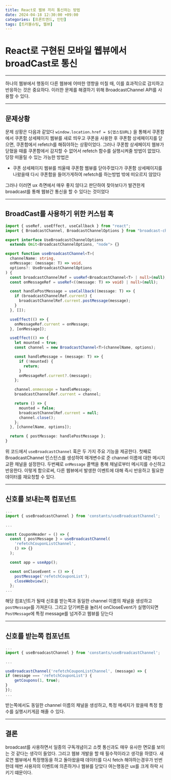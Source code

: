 ```yaml
---
title: React로 웹뷰 끼리 통신하는 방법
date: 2024-04-18 12:30:00 +09:00
categories: [프론트엔드, 인턴]
tags: [트러블슈팅, 웹뷰]
---
```


# React로 구현된 모바일 웹뷰에서 broadCast로 통신

---

하나의 웹뷰에서 행동이 다른 웹뷰에 어떠한 영향을 미칠 때, 이를 효과적으로 감지하고 반응하는 것은 중요하다. 이러한 문제를 해결하기 위해 BroadcastChannel API를 사용할 수 있다.

---

## 문제상황

문제 상황은 다음과 같았다
`window.location.href = ${앱스킴URL}` 을 통해서 쿠폰함에서 쿠폰함 상세페이지 웹뷰를 새로 띄우고 쿠폰을 사용한 후 쿠폰함 상세페이지를 닫으면, 쿠폰함에서 refetch를 해줘야하는 상황이었다. 그러나 쿠폰함 상세페이지 웹뷰가 닫혔을 때를 쿠폰함에서 감지할 수 없어서 refetch 함수를 실행시켜줄 방법이 없었다.
당장 떠올릴 수 있는 가능한 방법은

- 쿠폰 상세페이지 웹뷰를 띄울때 쿠폰함 웹뷰를 닫아주었다가 쿠폰함 상세페이지를 나왔을때 다시 쿠폰함을 들어가게하여 refetch를 하는방법
  밖에 떠오르지 않았다

그러나 이러면 ux 측면에서 매우 좋지 않다고 판단하여 찾아보다가 발견한게 broadcast를 통해 웹뷰간 통신을 할 수 있다는 것이었다

---

## BroadCast를 사용하기 위한 커스텀 훅

```ts
import { useRef, useEffect, useCallback } from "react";
import { BroadcastChannel, BroadcastChannelOptions } from "broadcast-channel";

export interface UseBroadcastChannelOptions
  extends Omit<BroadcastChannelOptions, "node"> {}

export function useBroadcastChannel<T>(
  channelName: string,
  onMessage: (message: T) => void,
  options?: UseBroadcastChannelOptions
) {
  const broadcastChannelRef = useRef<BroadcastChannel<T> | null>(null);
  const onMessageRef = useRef<((message: T) => void) | null>(null);

  const handlePostMessage = useCallback((message: T) => {
    if (broadcastChannelRef.current) {
      broadcastChannelRef.current.postMessage(message);
    }
  }, []);

  useEffect(() => {
    onMessageRef.current = onMessage;
  }, [onMessage]);

  useEffect(() => {
    let mounted = true;
    const channel = new BroadcastChannel<T>(channelName, options);

    const handleMessage = (message: T) => {
      if (!mounted) {
        return;
      }
      onMessageRef.current?.(message);
    };

    channel.onmessage = handleMessage;
    broadcastChannelRef.current = channel;

    return () => {
      mounted = false;
      broadcastChannelRef.current = null;
      channel.close();
    };
  }, [channelName, options]);

  return { postMessage: handlePostMessage };
}
```

위 코드에서 `useBroadcastChannel` 훅은 두 가지 주요 기능을 제공한다. 첫째로 BroadcastChannel 인스턴스를 생성하여 매개변수로 준 channel 이름에 대한 메시지 교환 채널을 설정한다. 두번째로 `onMessage` 콜백을 통해 채널로부터 메시지를 수신하고 반응한다. 이렇게 함으로써, 다른 웹뷰에서 발생한 이벤트에 대해 즉시 반응하고 필요한 데이터를 재요청할 수 있다.

---

## 신호를 보내는쪽 컴포넌트

```ts
...
import { useBroadcastChannel } from 'constants/useBroadcastChannel';

...

const CouponHeader = () => {
  const { postMessage } = useBroadcastChannel(
    'refetchCouponListChannel',
    () => {}
  );

  const app = useApp();

  const onCloseEvent = () => {
    postMessage('refetchCouponList');
    closeWebview();
  };
...

```

해당 컴포넌트가 될때 신호를 받는쪽과 동일한 channel 이름의 채널을 생성하고 `postMessage`를 가져온다. 그리고 닫기버튼을 눌러서 onCloseEvent가 실행이되면 `PostMessage`에 특정 message를 넘겨주고 웹뷰를 닫는다

---

## 신호를 받는쪽 컴포넌트

```ts
...
import { useBroadcastChannel } from 'constants/useBroadcastChannel';

...

useBroadcastChannel('refetchCouponListChannel', (message) => {
if (message === 'refetchCouponList') {
    getCoupons(1, true);
}
});
...

```

받는쪽에서도 동일한 channel 이름의 채널을 생성하고, 특정 메세지가 왔을때 특정 함수를 실행시키게끔 해줄 수 있다.

---

## 결론

broadcast를 사용하면서 일종의 구독개념이고 소켓 통신과도 매우 유사한 면모를 보이는 것 같다는 생각이 들었다. 그리고 웹뷰 개발을 할 때 필수적이라고 생각을 하였다. 새로연 웹뷰에서 특정행동을 하고 돌아왔을때 데이터를 다시 fetch 해야하는경우가 빈번한데 매번 사용자의 이벤트에 의존하거나 웹뷰를 닫았다 여는행동은 ux를 크게 하락 시키기 떄문이다.
